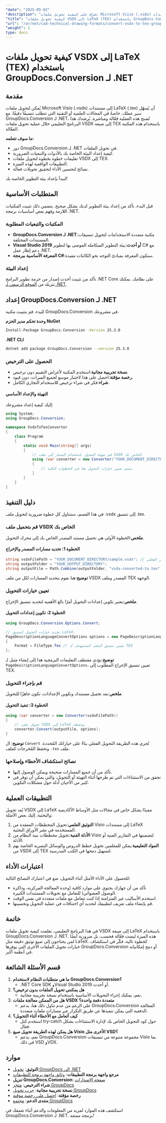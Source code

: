 ```yaml
---
"date": "2025-05-02"
"description": "تعرّف على كيفية تحويل ملفات Microsoft Visio (.vsdx) إلى مستندات LaTeX (.tex) بسلاسة باستخدام GroupDocs.Conversion لـ .NET. حسّن سير عمل التوثيق الفني لديك."
"title": "كيفية تحويل ملفات VSDX إلى LaTeX (TEX) باستخدام GroupDocs.Conversion لـ .NET"
"url": "/ar/net/cad-technical-drawing-formats/convert-vsdx-to-tex-groupdocs-conversion-net/"
"weight": 1
type: docs
---
```

# كيفية تحويل ملفات VSDX إلى LaTeX (TEX) باستخدام GroupDocs.Conversion لـ .NET

## مقدمة

يُمكن لتحويل ملفات Microsoft Visio (.vsdx) إلى مستندات LaTeX (.tex) أن يُسهّل سير عملك، خاصةً في المجالات العلمية أو التقنية التي تتطلب تنسيقًا دقيقًا. مع GroupDocs.Conversion لـ .NET، تُصبح هذه العملية فعّالة ومباشرة. يُرشدك هذا البرنامج التعليمي خلال عملية تحويل ملفات VSDX إلى صيغة TEX باستخدام هذه المكتبة الفعّالة.

**ما سوف تتعلمه:**
- دور GroupDocs.Conversion لـ .NET في تحويل الملفات.
- كيفية إعداد البيئة الخاصة بك بالأدوات والتبعيات الضرورية.
- تعليمات خطوة بخطوة لتحويل ملفات VSDX إلى TEX.
- التطبيقات الواقعية لهذه الميزة.
- نصائح لتحسين الأداء لتحقيق تحويلات فعالة.

لنبدأ بإعداد بيئة التطوير الخاصة بك!

## المتطلبات الأساسية

قبل البدء، تأكد من إعداد بيئة التطوير لديك بشكل صحيح. يتضمن ذلك تثبيت المكتبات اللازمة وفهم بعض أساسيات برمجة .NET.

### المكتبات والتبعيات المطلوبة
- **GroupDocs.Conversion لـ .NET**:مكتبة متعددة الاستخدامات لتحويل تنسيقات المستندات المختلفة.
- **Visual Studio 2019 أو أحدث**:بيئة التطوير المتكاملة الموصى بها لتطوير C# مع دعم إطار عمل .NET.
- **المعرفة الأساسية ببرمجة C#**:ستكون المعرفة بمبادئ التوجه نحو الكائنات مفيدة.

### إعداد البيئة
تأكد من تثبيت أحدث إصدار من حزمة تطوير البرامج .NET Core على نظامك. يمكنك تنزيله من [الموقع الرسمي لـ .NET](https://dotnet.microsoft.com/download).

## إعداد GroupDocs.Conversion لـ .NET

للبدء، قم بتثبيت مكتبة GroupDocs.Conversion في مشروعك.

**وحدة تحكم مدير الحزم NuGet**
```bash
Install-Package GroupDocs.Conversion -Version 25.3.0
```

**.NET CLI**
```bash
dotnet add package GroupDocs.Conversion --version 25.3.0
```

### الحصول على الترخيص
- **نسخة تجريبية مجانية**:استخدم المكتبة لأغراض التقييم دون ترخيص.
- **رخصة مؤقتة**:احصل على هذا لاختبار موسع لجميع الميزات، دون قيود.
- **شراء**:فكر في شراء ترخيص للاستخدام التجاري الكامل.

#### التهيئة والإعداد الأساسي
إليك كيفية إعداد مشروعك:
```csharp
using System;
using GroupDocs.Conversion;

namespace VsdxToTexConverter
{
    class Program
    {
        static void Main(string[] args)
        {
            // قم بتهيئة المحول باستخدام المسار إلى ملف VSDX الخاص بك.
            using (var converter = new Converter("YOUR_DOCUMENT_DIRECTORY/sample.vsdx"))
            {
                // سيتم تعيين خيارات التحويل هنا في الخطوات التالية.
            }
        }
    }
}
```

## دليل التنفيذ

في هذا القسم، سنتناول كل خطوة ضرورية لتحويل ملف .vsdx إلى تنسيق .tex.

### قم بتحميل ملف VSDX الخاص بك
**ملخص**:الخطوة الأولى هي تحميل مستند المصدر الخاص بك إلى محرك التحويل.

#### الخطوة 1: تحديد مسارات المصدر والإخراج
```csharp
string vsdxFilePath = "YOUR_DOCUMENT_DIRECTORY/sample.vsdx"; // استبدال بالمسار الفعلي
string outputFolder = "YOUR_OUTPUT_DIRECTORY";
string outputFile = Path.Combine(outputFolder, "vsdx-converted-to.tex");
```
**توضيح**:هنا نقوم بتحديد المسارات لكل من ملف VSDX المصدر وملف TEX الوجهة.

### تعيين خيارات التحويل
**ملخص**:يعتبر تكوين إعدادات التحويل أمرًا بالغ الأهمية لتحديد تنسيق الإخراج.

#### الخطوة 2: تكوين إعدادات التحويل
```csharp
using GroupDocs.Conversion.Options.Convert;

// تحديد خيارات التحويل لتنسيق LaTeX.
PageDescriptionLanguageConvertOptions options = new PageDescriptionLanguageConvertOptions
{
    Format = FileType.Tex // تعيين تنسيق الملف المستهدف كـ TEX
};
```
**توضيح**:يؤدي مقتطف التعليمات البرمجية هذا إلى إنشاء مثيل لـ `PageDescriptionLanguageConvertOptions`، تعيين تنسيق الإخراج المطلوب إلى TEX.

### قم بإجراء التحويل
**ملخص**:بعد تحميل مستندك وتكوين الإعدادات، تكون جاهزًا للتحويل.

#### الخطوة 3: تنفيذ التحويل
```csharp
using (var converter = new Converter(vsdxFilePath))
{
    // تحويل ملف VSDX إلى LaTeX وحفظه.
    converter.Convert(outputFile, options);
}
```
**توضيح**: ال `Convert` تُجري هذه الطريقة التحويل الفعلي بناءً على خياراتك المُحددة. وتحفظ المُخرجات كملف `.tex` ملف.

### نصائح استكشاف الأخطاء وإصلاحها
- تأكد من أن جميع المسارات صحيحة ويمكن الوصول إليها.
- تحقق من الاستثناءات التي تم طرحها أثناء التهيئة أو التحويل، والتي يمكن أن توفر في كثير من الأحيان أدلة حول مشكلات التكوين.

## التطبيقات العملية

يُعد تحويل VSDX إلى LaTeX مفيدًا بشكل خاص في مجالات مثل الأوساط الأكاديمية والبحثية. إليك بعض الأمثلة:
1. **التوثيق العلمي**:تحويل المخططات المعقدة من Visio إلى مستندات LaTeX المستخدمة في نشر الأوراق البحثية.
2. **الأدلة الفنية**:تحويل مخططات بنية النظام من Visio لتضمينها في التقارير الفنية أو الأدلة.
3. **المواد التعليمية**:يمكن للمعلمين تحويل خطط الدروس والوسائل البصرية الخاصة بهم من VSDX إلى TEX لتسهيل دمجها في الكتب المدرسية.

## اعتبارات الأداء

للحصول على الأداء الأمثل أثناء التحويل، ضع في اعتبارك النصائح التالية:
- تأكد من أن جهازك يحتوي على موارد كافية (وحدة المعالجة المركزية، وذاكرة الوصول العشوائي) للتعامل مع تحويلات المستندات الكبيرة.
- استخدم الأساليب غير المتزامنة إذا كنت تتعامل مع ملفات متعددة في نفس الوقت.
- قم بإنشاء ملف تعريف لتطبيقك لتحديد أي اختناقات في عملية التحويل وتحسينها.

## خاتمة

في هذا البرنامج التعليمي، تعلمت كيفية تحويل ملفات VSDX إلى صيغة LaTeX باستخدام GroupDocs.Conversion لـ .NET. هذه الميزة ليست فعّالة فحسب، بل ضرورية أيضًا لمن يحتاجون إلى صيغ توثيق دقيقة مثل LaTeX. كخطوة تالية، فكّر في استكشاف خيارات تحويل الملفات الأخرى التي يوفرها GroupDocs.Conversion أو دمج إمكانياته في أنظمة أكبر.

## قسم الأسئلة الشائعة
1. **ما هي متطلبات النظام لاستخدام GroupDocs.Conversion؟**
   - .NET Core SDK وVisual Studio 2019 أو أحدث.
2. **هل يمكنني تحويل الملفات بدون ترخيص؟**
   - نعم، يمكنك إجراء التحويلات الأساسية باستخدام نسخة تجريبية مجانية.
3. **هل من الممكن معالجة ملفات VSDX متعددة دفعة واحدة؟**
   - على الرغم من عدم تناول ذلك هنا، يدعم GroupDocs.Conversion المعالجة الدفعية التي يمكن تنفيذها عن طريق التكرار عبر مسارات ملفات متعددة.
4. **كيف أتعامل مع الأخطاء أثناء التحويل؟**
   - استخدم كتل try-catch حول كود التحويل الخاص بك لإدارة الاستثناءات بشكل فعال.
5. **هل يمكن لهذه الطريقة تحويل صيغ Visio الأخرى مثل VSD؟**
   - نعم، يدعم GroupDocs.Conversion مجموعة متنوعة من تنسيقات Visio بما في ذلك VSD وVDX.

## موارد
- **التوثيق**: [تحويل GroupDocs إلى .NET](https://docs.groupdocs.com/conversion/net/)
- **مرجع واجهة برمجة التطبيقات**: [وثائق واجهة برمجة التطبيقات](https://reference.groupdocs.com/conversion/net/)
- **تنزيل GroupDocs.Conversion**: [صفحة الإصدارات](https://releases.groupdocs.com/conversion/net/)
- **شراء الترخيص**: [متجر GroupDocs](https://purchase.groupdocs.com/buy)
- **نسخة تجريبية مجانية**: [جرب تحويل GroupDocs](https://releases.groupdocs.com/conversion/net/)
- **رخصة مؤقتة**: [احصل على رخصة مؤقتة](https://purchase.groupdocs.com/temporary-license/)
- **منتدى الدعم**: [مجتمع GroupDocs](https://forum.groupdocs.com/c/conversion/10)

استكشف هذه الموارد لمزيد من المعلومات والدعم أثناء تعمقك في GroupDocs.Conversion لـ .NET. برمجة ممتعة!